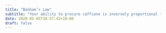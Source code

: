 ```yaml
---
title: "Banham’s Law"
subtitle: "Your ability to procure caffiene is inversely proportional to your need for it"
date: 2020-05-05T10:57:43+10:00
draft: false
---
```


<!-- You can add a short description if you want -->
